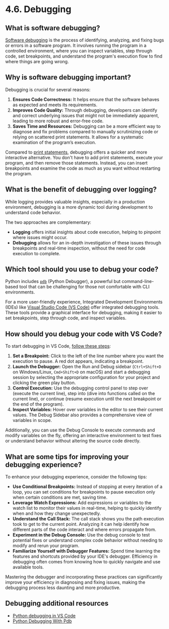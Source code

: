 # 4.6. Debugging

## What is software debugging?

[Software debugging](https://en.wikipedia.org/wiki/Debugging) is the process of identifying, analyzing, and fixing bugs or errors in a software program. It involves running the program in a controlled environment, where you can inspect variables, step through code, set breakpoints, and understand the program's execution flow to find where things are going wrong.

## Why is software debugging important?

Debugging is crucial for several reasons:

1. **Ensures Code Correctness:** It helps ensure that the software behaves as expected and meets its requirements.
2. **Improves Code Quality:** Through debugging, developers can identify and correct underlying issues that might not be immediately apparent, leading to more robust and error-free code.
3. **Saves Time and Resources:** Debugging can be a more efficient way to diagnose and fix problems compared to manually scrutinizing code or relying on scattered print statements. It allows for a systematic examination of the program’s execution.

Compared to [print statements](https://docs.python.org/3/library/functions.html#print), debugging offers a quicker and more interactive alternative. You don't have to add print statements, execute your program, and then remove those statements. Instead, you can insert breakpoints and examine the code as much as you want without restarting the program.

## What is the benefit of debugging over logging?

While logging provides valuable insights, especially in a production environment, debugging is a more dynamic tool during development to understand code behavior.

The two approaches are complementary:

- **Logging** offers initial insights about code execution, helping to pinpoint where issues might occur.
- **Debugging** allows for an in-depth investigation of these issues through breakpoints and real-time inspection, without the need for code execution to complete.

## Which tool should you use to debug your code?

Python includes [`pdb`](https://docs.python.org/3/library/pdb.html) (Python Debugger), a powerful but command-line-based tool that can be challenging for those not comfortable with CLI environments.

For a more user-friendly experience, Integrated Development Environments (IDEs) like [Visual Studio Code (VS Code)](https://code.visualstudio.com/docs/python/debugging) offer integrated debugging tools. These tools provide a graphical interface for debugging, making it easier to set breakpoints, step through code, and inspect variables.

## How should you debug your code with VS Code?

To start debugging in VS Code, [follow these steps](https://code.visualstudio.com/docs/python/debugging):

1. **Set a Breakpoint:** Click to the left of the line number where you want the execution to pause. A red dot appears, indicating a breakpoint.
2. **Launch the Debugger:** Open the Run and Debug sidebar (`Ctrl+Shift+D` on Windows/Linux, `Cmd+Shift+D` on macOS) and start a debugging session by selecting the appropriate configuration for your project and clicking the green play button.
3. **Control Execution:** Use the debugging control panel to step over (execute the current line), step into (dive into functions called on the current line), or continue (resume execution until the next breakpoint or the end of the program).
4. **Inspect Variables:** Hover over variables in the editor to see their current values. The Debug Sidebar also provides a comprehensive view of variables in scope.

Additionally, you can use the Debug Console to execute commands and modify variables on the fly, offering an interactive environment to test fixes or understand behavior without altering the source code directly.

## What are some tips for improving your debugging experience?

To enhance your debugging experience, consider the following tips:

- **Use Conditional Breakpoints:** Instead of stopping at every iteration of a loop, you can set conditions for breakpoints to pause execution only when certain conditions are met, saving time.
- **Leverage Watch Expressions:** Add expressions or variables to the watch list to monitor their values in real-time, helping to quickly identify when and how they change unexpectedly.
- **Understand the Call Stack:** The call stack shows you the path execution took to get to the current point. Analyzing it can help identify how different parts of the code interact and where errors propagate from.
- **Experiment in the Debug Console:** Use the debug console to test potential fixes or understand complex code behavior without needing to modify and rerun your program.
- **Familiarize Yourself with Debugger Features:** Spend time learning the features and shortcuts provided by your IDE's debugger. Efficiency in debugging often comes from knowing how to quickly navigate and use available tools.

Mastering the debugger and incorporating these practices can significantly improve your efficiency in diagnosing and fixing issues, making the debugging process less daunting and more productive.

## Debugging additional resources

- [Python debugging in VS Code](https://code.visualstudio.com/docs/python/debugging)
- [Python Debugging With Pdb](https://realpython.com/python-debugging-pdb/)
